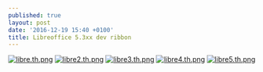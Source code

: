 ```yaml
---
published: true
layout: post
date: '2016-12-19 15:40 +0100'
title: Libreoffice 5.3xx dev ribbon
---
```

[![libre.th.png](https://images.weserv.nl/?url=//cdn.scrot.moe/images/2016/12/19/libre.th.png)](https://scrot.moe/image/SAmQ)
[![libre2.th.png](https://images.weserv.nl/?url=//cdn.scrot.moe/images/2016/12/19/libre2.th.png)](https://scrot.moe/image/S7yz)
[![libre3.th.png](https://images.weserv.nl/?url=//cdn.scrot.moe/images/2016/12/19/libre3.th.png)](https://scrot.moe/image/SH4l)
[![libre4.th.png](https://images.weserv.nl/?url=//cdn.scrot.moe/images/2016/12/19/libre4.th.png)](https://scrot.moe/image/Soej)
[![libre5.th.png](https://images.weserv.nl/?url=//cdn.scrot.moe/images/2016/12/19/libre5.th.png)](https://scrot.moe/image/Spvh)
